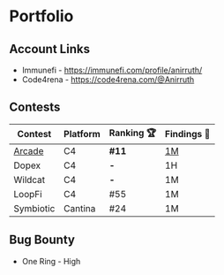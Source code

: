 # Portfolio

## Account Links

- Immunefi - https://immunefi.com/profile/anirruth/
- Code4rena - https://code4rena.com/@Anirruth

## Contests

| Contest    |Platform|Ranking 🏆   | Findings 🔎|
|------------|---------|-----------|----------|
| [Arcade](https://code4rena.com/reports/2023-07-arcade#overview)| C4 |**#11**| [1M](https://github.com/code-423n4/2023-07-arcade-findings/issues/70)|
| Dopex| C4 |**-**| 1H|
| Wildcat| C4 | **-** | 1M|
| LoopFi| C4 | #55 | 1M|
| Symbiotic| Cantina | #24 | 1M|

## Bug Bounty

- One Ring - High
